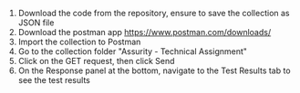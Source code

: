 1. Download the code from the repository, ensure to save the collection as JSON file
2. Download the postman app https://www.postman.com/downloads/
3. Import the collection to Postman
4. Go to the collection folder "Assurity - Technical Assignment"
5. Click on the GET request, then click Send
6. On the Response panel at the bottom, navigate to the Test Results tab to see the test results
